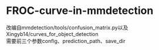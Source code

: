 # FROC-curve-in-mmdetection
改编自mmdetection/tools/confusion_matrix.py以及Xingyb14/curves_for_object_detection  
需要前三个参数config、prediction_path、save_dir
